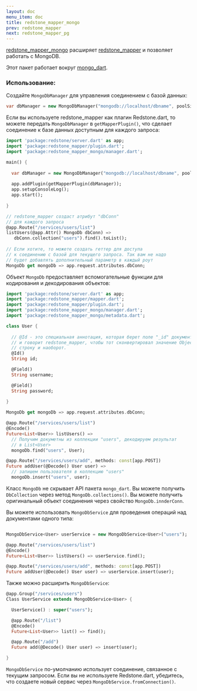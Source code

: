 ```yaml
---
layout: doc
menu_item: doc
title: redstone_mapper_mongo
prev: redstone_mapper
next: redstone_mapper_pg
---
```

[redstone_mapper_mongo](http://pub.dartlang.org/packages/redstone_mapper_mongo) расширяет [redstone_mapper](http://pub.dartlang.org/packages/redstone_mapper) и позволяет работать с MongoDB.

Этот пакет работает вокруг [mongo_dart](https://github.com/vadimtsushko/mongo_dart).

### Использование:

Создайте `MongoDbManager` для управления соединением с базой данных:

```dart
var dbManager = new MongoDbManager("mongodb://localhost/dbname", poolSize: 3);
```

Если вы используете redstone_mapper как плагин Redstone.dart, то можете передать `MongoDbManager` в `getMapperPlugin()`, что сделает соединение к базе данных доступным для каждого запроса:

```dart
import 'package:redstone/server.dart' as app;
import 'package:redstone_mapper/plugin.dart';
import 'package:redstone_mapper_mongo/manager.dart';

main() {
  
  var dbManager = new MongoDbManager("mongodb://localhost/dbname", poolSize: 3);
  
  app.addPlugin(getMapperPlugin(dbManager));
  app.setupConsoleLog();
  app.start();
  
}

// redstone_mapper создаст атрибут "dbConn"
// для каждого запроса
@app.Route("/services/users/list")
listUsers(@app.Attr() MongoDb dbConn) =>
   dbConn.collection("users").find().toList();
   
// Если хотите, то можете создать геттер для доступа
// к соединению с базой для текущего запроса. Так вам не надо
// будет добавлять дополнительный параметр в каждый роут
MongoDb get mongoDb => app.request.attributes.dbConn;

```

Объект `MongoDb` предоставляет вспомогательные функции для кодирования и декодирования объектов:

```dart
import 'package:redstone/server.dart' as app;
import 'package:redstone_mapper/mapper.dart';
import 'package:redstone_mapper/plugin.dart';
import 'package:redstone_mapper_mongo/manager.dart';
import 'package:redstone_mapper_mongo/metadata.dart';

class User {
  
  // @Id - это специальная аннотация, которая берет поле "_id" документа
  // и говорит redstone_mapper, чтобы тот сконвертировал значение ObjectId в
  // строку и наоборот.
  @Id()
  String id;

  @Field()
  String username;

  @Field()
  String password;
  
}

MongoDb get mongoDb => app.request.attributes.dbConn;

@app.Route("/services/users/list")
@Encode()
Future<List<User>> listUsers() => 
  // Получим докуметны из коллекции "users", декодируем результат
  // в List<User>
  mongoDb.find("users", User); 

@app.Route("/services/users/add", methods: const[app.POST])
Future addUser(@Decode() User user) => 
  // запишем пользователя в коллекцию "users"
  mongoDb.insert("users", user);

```

Класс `MongoDb` не скрывает API пакета `mongo_dart`. Вы можете получить `DbCollection` через метод `MongoDb.collections()`. Вы можете получить оригинальный объект соединения через свойство `MongoDb.innderConn`.

Вы можете использовать `MongoDbService` для проведения операций над документами одного типа:

```dart

MongoDbService<User> userService = new MongoDbService<User>("users");

@app.Route("/services/users/list")
@Encode()
Future<List<User>> listUsers() => userService.find(); 

@app.Route("/services/users/add", methods: const[app.POST])
Future addUser(@Decode() User user) => userService.insert(user);

```

Также можно расширить `MongoDbService`:

```dart
@app.Group("/services/users")
Class UserService extends MongoDbService<User> {

  UserService() : super("users");

  @app.Route("/list")
  @Encode()
  Future<List<User>> list() => find();

  @app.Route("/add")
  Future add(@Decode() User user) => insert(user);

}
```

`MongoDbService` по-умолчанию использует соединение, связанное с текущим запросом. Если вы не используете Redstone.dart, убедитесь, что создаете новый сервис через `MongoDbService.fromConnection()`.